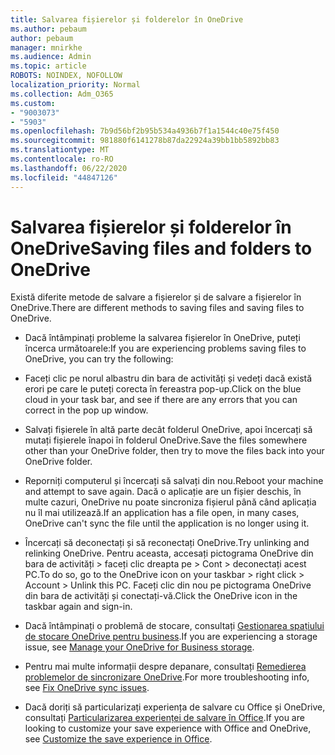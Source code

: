 ```yaml
---
title: Salvarea fișierelor și folderelor în OneDrive
ms.author: pebaum
author: pebaum
manager: mnirkhe
ms.audience: Admin
ms.topic: article
ROBOTS: NOINDEX, NOFOLLOW
localization_priority: Normal
ms.collection: Adm_O365
ms.custom:
- "9003073"
- "5903"
ms.openlocfilehash: 7b9d56bf2b95b534a4936b7f1a1544c40e75f450
ms.sourcegitcommit: 981880f6141278b87da22924a39bb1bb5892bb83
ms.translationtype: MT
ms.contentlocale: ro-RO
ms.lasthandoff: 06/22/2020
ms.locfileid: "44847126"
---
```

# <a name="saving-files-and-folders-to-onedrive"></a><span data-ttu-id="6d0dc-102">Salvarea fișierelor și folderelor în OneDrive</span><span class="sxs-lookup"><span data-stu-id="6d0dc-102">Saving files and folders to OneDrive</span></span>

<span data-ttu-id="6d0dc-103">Există diferite metode de salvare a fișierelor și de salvare a fișierelor în OneDrive.</span><span class="sxs-lookup"><span data-stu-id="6d0dc-103">There are different methods to saving files and saving files to OneDrive.</span></span>

- <span data-ttu-id="6d0dc-104">Dacă întâmpinați probleme la salvarea fișierelor în OneDrive, puteți încerca următoarele:</span><span class="sxs-lookup"><span data-stu-id="6d0dc-104">If you are experiencing problems saving files to OneDrive, you can try the following:</span></span>

- <span data-ttu-id="6d0dc-105">Faceți clic pe norul albastru din bara de activități și vedeți dacă există erori pe care le puteți corecta în fereastra pop-up.</span><span class="sxs-lookup"><span data-stu-id="6d0dc-105">Click on the blue cloud in your task bar, and see if there are any errors that you can correct in the pop up window.</span></span>
- <span data-ttu-id="6d0dc-106">Salvați fișierele în altă parte decât folderul OneDrive, apoi încercați să mutați fișierele înapoi în folderul OneDrive.</span><span class="sxs-lookup"><span data-stu-id="6d0dc-106">Save the files somewhere other than your OneDrive folder, then try to move the files back into your OneDrive folder.</span></span>
- <span data-ttu-id="6d0dc-107">Reporniți computerul și încercați să salvați din nou.</span><span class="sxs-lookup"><span data-stu-id="6d0dc-107">Reboot your machine and attempt to save again.</span></span> <span data-ttu-id="6d0dc-108">Dacă o aplicație are un fișier deschis, în multe cazuri, OneDrive nu poate sincroniza fișierul până când aplicația nu îl mai utilizează.</span><span class="sxs-lookup"><span data-stu-id="6d0dc-108">If an application has a file open, in many cases, OneDrive can't sync the file until the application is no longer using it.</span></span>
- <span data-ttu-id="6d0dc-109">Încercați să deconectați și să reconectați OneDrive.</span><span class="sxs-lookup"><span data-stu-id="6d0dc-109">Try unlinking and relinking OneDrive.</span></span> <span data-ttu-id="6d0dc-110">Pentru aceasta, accesați pictograma OneDrive din bara de activități > faceți clic dreapta pe > Cont > deconectați acest PC.</span><span class="sxs-lookup"><span data-stu-id="6d0dc-110">To do so, go to the OneDrive icon on your taskbar > right click > Account > Unlink this PC.</span></span> <span data-ttu-id="6d0dc-111">Faceți clic din nou pe pictograma OneDrive din bara de activități și conectați-vă.</span><span class="sxs-lookup"><span data-stu-id="6d0dc-111">Click the OneDrive icon in the taskbar again and sign-in.</span></span>
- <span data-ttu-id="6d0dc-112">Dacă întâmpinați o problemă de stocare, consultați [Gestionarea spațiului de stocare OneDrive pentru business](https://support.microsoft.com/office/31519161-059c-4764-b6f8-f5cd29f7fe68).</span><span class="sxs-lookup"><span data-stu-id="6d0dc-112">If you are experiencing a storage issue, see  [Manage your OneDrive for Business storage](https://support.microsoft.com/office/31519161-059c-4764-b6f8-f5cd29f7fe68).</span></span>
- <span data-ttu-id="6d0dc-113">Pentru mai multe informații despre depanare, consultați [Remedierea problemelor de sincronizare OneDrive](https://docs.microsoft.com/alchemyinsights/fix-onedrive-sync-issues).</span><span class="sxs-lookup"><span data-stu-id="6d0dc-113">For more troubleshooting info, see  [Fix OneDrive sync issues](https://docs.microsoft.com/alchemyinsights/fix-onedrive-sync-issues).</span></span>  
- <span data-ttu-id="6d0dc-114">Dacă doriți să particularizați experiența de salvare cu Office și OneDrive, consultați [Particularizarea experienței de salvare în Office](https://support.microsoft.com/office/786200a7-f5f2-4d26-a3ae-b78c60dd5d3b).</span><span class="sxs-lookup"><span data-stu-id="6d0dc-114">If you are looking to customize your save experience with Office and OneDrive, see  [Customize the save experience in Office](https://support.microsoft.com/office/786200a7-f5f2-4d26-a3ae-b78c60dd5d3b).</span></span>
